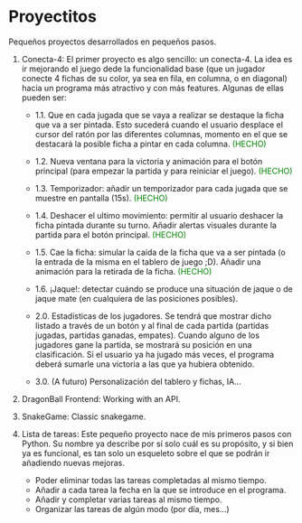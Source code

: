 # Proyectitos 
Pequeños proyectos desarrollados en pequeños pasos.

1. Conecta-4: El primer proyecto es algo sencillo: un conecta-4. La idea es ir mejorando el juego dede la funcionalidad base (que un jugador conecte 4 fichas de su color, ya sea en fila, en columna, o en diagonal) hacia un programa más atractivo y con más features. Algunas de ellas pueden ser:

    - 1.1. Que en cada jugada que se vaya a realizar se destaque la ficha que va a ser pintada. Esto sucederá cuando el usuario desplace el cursor del ratón por las diferentes columnas, momento en el que se destacará la posible ficha a pintar en cada columna. <span style="color:green;"> (HECHO) </span>

    - 1.2. Nueva ventana para la victoria y animación para el botón principal (para empezar la partida y para reiniciar el juego). <span style="color:green;"> (HECHO) </span>

    - 1.3. Temporizador: añadir un temporizador para cada jugada que se muestre en pantalla (15s). <span style="color:green;"> (HECHO) </span>

    - 1.4. Deshacer el ultimo movimiento: permitir al usuario deshacer la ficha pintada durante su turno. Añadir alertas visuales durante la partida para el botón principal. <span style="color:green;"> (HECHO) </span>

    - 1.5. Cae la ficha: simular la caída de la ficha que va a ser pintada (o la entrada de la misma en el tablero de juego ;D). Añadir una animación para la retirada de la ficha. <span style="color:green;"> (HECHO) </span>

    - 1.6. ¡Jaque!: detectar cuándo se produce una situación de jaque o de jaque mate (en cualquiera de las posiciones posibles).

    - 2.0. Estadisticas de los jugadores. Se tendrá que mostrar dicho listado a través de un botón y al final de cada partida (partidas jugadas, partidas ganadas, empates). Cuando alguno de los jugadores gane la partida, se mostrará su posición en una clasificación. Si el usuario ya ha jugado más veces, el programa deberá sumarle una victoria a las que ya hubiera obtenido.

    - 3.0. (A futuro) Personalización del tablero y fichas, IA...

2. DragonBall Frontend: Working with an API.

3. SnakeGame: Classic snakegame.

4. Lista de tareas: Este pequeño proyecto nace de mis primeros pasos con Python. Su nombre ya describe por sí solo cuál es su propósito, y si bien ya es funcional, es tan solo un esqueleto sobre el que se podrán ir añadiendo nuevas mejoras. 

    - Poder eliminar todas las tareas completadas al mismo tiempo.
    - Añadir a cada tarea la fecha en la que se introduce en el programa.
    - Añadir y completar varias tareas al mismo tiempo.
    - Organizar las tareas de algún modo (por día, mes...)
